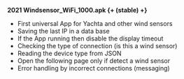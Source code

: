 **2021 Windsensor_WiFi_1000.apk {+ (stable) +}**

* First universal App for Yachta and other wind sensors
* Saving the last IP in a data base
* If the App running then disable the display timeout
* Checking the type of connection (is this a wind sensor)
* Reading the device type from JSON
* Open the following page only if detect a wind sensor
* Error handling by incorrect connections (messaging)
